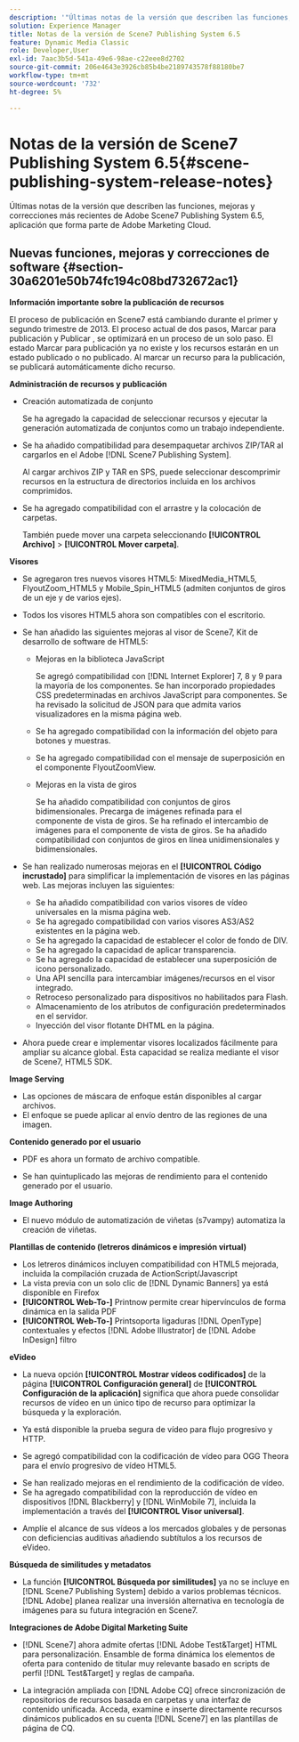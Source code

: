 ```yaml
---
description: '"Últimas notas de la versión que describen las funciones, mejoras y correcciones más recientes de Adobe Scene7 Publishing System 6.5, aplicación que forma parte de la solución Adobe Experience Manager en Adobe Marketing Cloud".'
solution: Experience Manager
title: Notas de la versión de Scene7 Publishing System 6.5
feature: Dynamic Media Classic
role: Developer,User
exl-id: 7aac3b5d-541a-49e6-98ae-c22eee8d2702
source-git-commit: 206e4643e3926cb85b4be2189743578f88180be7
workflow-type: tm+mt
source-wordcount: '732'
ht-degree: 5%

---
```


# Notas de la versión de Scene7 Publishing System 6.5{#scene-publishing-system-release-notes}

Últimas notas de la versión que describen las funciones, mejoras y correcciones más recientes de Adobe Scene7 Publishing System 6.5, aplicación que forma parte de Adobe Marketing Cloud.

## Nuevas funciones, mejoras y correcciones de software {#section-30a6201e50b74fc194c08bd732672ac1}

**Información importante sobre la publicación de recursos**

El proceso de publicación en Scene7 está cambiando durante el primer y segundo trimestre de 2013. El proceso actual de dos pasos, Marcar para publicación y Publicar , se optimizará en un proceso de un solo paso. El estado Marcar para publicación ya no existe y los recursos estarán en un estado publicado o no publicado. Al marcar un recurso para la publicación, se publicará automáticamente dicho recurso.

**Administración de recursos y publicación**

* Creación automatizada de conjunto

   Se ha agregado la capacidad de seleccionar recursos y ejecutar la generación automatizada de conjuntos como un trabajo independiente.
* Se ha añadido compatibilidad para desempaquetar archivos ZIP/TAR al cargarlos en el Adobe [!DNL Scene7 Publishing System].

   Al cargar archivos ZIP y TAR en SPS, puede seleccionar descomprimir recursos en la estructura de directorios incluida en los archivos comprimidos.

* Se ha agregado compatibilidad con el arrastre y la colocación de carpetas.

   También puede mover una carpeta seleccionando **[!UICONTROL Archivo]** > **[!UICONTROL Mover carpeta]**.

**Visores**

* Se agregaron tres nuevos visores HTML5: MixedMedia_HTML5, FlyoutZoom_HTML5 y Mobile_Spin_HTML5 (admiten conjuntos de giros de un eje y de varios ejes).

<!-- 
  [More information](http://help.adobe.com/en_US/scene7/using/WS6E593DEA-7D81-4cd6-84B0-85E8BB274176.html#WS1c46793299cf21d77e926d1613177f0a020-8000.html).  -->
* Todos los visores HTML5 ahora son compatibles con el escritorio.

<!--   [More information](http://help.adobe.com/en_US/scene7/using/WS6E593DEA-7D81-4cd6-84B0-85E8BB274176.html#WS1c46793299cf21d77e926d1613177f0a020-8000.html). -->
* Se han añadido las siguientes mejoras al visor de Scene7, Kit de desarrollo de software de HTML5:

   * Mejoras en la biblioteca JavaScript

      Se agregó compatibilidad con [!DNL Internet Explorer] 7, 8 y 9 para la mayoría de los componentes. Se han incorporado propiedades CSS predeterminadas en archivos JavaScript para componentes. Se ha revisado la solicitud de JSON para que admita varios visualizadores en la misma página web.

   * Se ha agregado compatibilidad con la información del objeto para botones y muestras.
   * Se ha agregado compatibilidad con el mensaje de superposición en el componente FlyoutZoomView.
   * Mejoras en la vista de giros

      Se ha añadido compatibilidad con conjuntos de giros bidimensionales. Precarga de imágenes refinada para el componente de vista de giros. Se ha refinado el intercambio de imágenes para el componente de vista de giros. Se ha añadido compatibilidad con conjuntos de giros en línea unidimensionales y bidimensionales.

* Se han realizado numerosas mejoras en el **[!UICONTROL Código incrustado]** para simplificar la implementación de visores en las páginas web. Las mejoras incluyen las siguientes:

   * Se ha añadido compatibilidad con varios visores de vídeo universales en la misma página web.
   * Se ha agregado compatibilidad con varios visores AS3/AS2 existentes en la página web.
   * Se ha agregado la capacidad de establecer el color de fondo de DIV.
   * Se ha agregado la capacidad de aplicar transparencia.
   * Se ha agregado la capacidad de establecer una superposición de icono personalizado.
   * Una API sencilla para intercambiar imágenes/recursos en el visor integrado.
   * Retroceso personalizado para dispositivos no habilitados para Flash.
   * Almacenamiento de los atributos de configuración predeterminados en el servidor.
   * Inyección del visor flotante DHTML en la página.

* Ahora puede crear e implementar visores localizados fácilmente para ampliar su alcance global. Esta capacidad se realiza mediante el visor de Scene7, HTML5 SDK.

**Image Serving**

* Las opciones de máscara de enfoque están disponibles al cargar archivos.
* El enfoque se puede aplicar al envío dentro de las regiones de una imagen.

**Contenido generado por el usuario**

* PDF es ahora un formato de archivo compatible.

<!--   [More information](http://help.adobe.com/en_US/scene7/using/WSe8b0455615e2dc47-2df907a712f31201b35-8000.html).  -->
* Se han quintuplicado las mejoras de rendimiento para el contenido generado por el usuario.

**Image Authoring**

* El nuevo módulo de automatización de viñetas (s7vampy) automatiza la creación de viñetas.

**Plantillas de contenido (letreros dinámicos e impresión virtual)**

* Los letreros dinámicos incluyen compatibilidad con HTML5 mejorada, incluida la compilación cruzada de ActionScript/Javascript
* La vista previa con un solo clic de [!DNL Dynamic Banners] ya está disponible en Firefox
* **[!UICONTROL Web-To-]** Printnow permite crear hipervínculos de forma dinámica en la salida PDF
* **[!UICONTROL Web-To-]** Printsoporta ligaduras  [!DNL OpenType] contextuales y efectos  [!DNL Adobe Illustrator] de  [!DNL Adobe InDesign] filtro

**eVideo**

* La nueva opción **[!UICONTROL Mostrar vídeos codificados]** de la página **[!UICONTROL Configuración general]** de **[!UICONTROL Configuración de la aplicación]** significa que ahora puede consolidar recursos de vídeo en un único tipo de recurso para optimizar la búsqueda y la exploración.

<!--   [More information](http://help.adobe.com/en_US/scene7/using/WSCCBA9D3A-06A3-4f29-AF6B-36CBB2A655F1.html).  -->

* Ya está disponible la prueba segura de vídeo para flujo progresivo y HTTP.

<!--   [More information](http://help.adobe.com/en_US/scene7/using/WSd968ca97bf01df72-5efde3a123268dd80f5-8000.html). -->
* Se agregó compatibilidad con la codificación de vídeo para OGG Theora para el envío progresivo de vídeo HTML5.

<!--   [More information](http://help.adobe.com/en_US/scene7/using/WSE86ACF2B-BD50-4c48-A1D7-9CD4405B62D0.html#WS1c46793299cf21d7-39fae9c1131ba8968f7-7fff.html). -->
* Se han realizado mejoras en el rendimiento de la codificación de vídeo.
* Se ha agregado compatibilidad con la reproducción de vídeo en dispositivos [!DNL Blackberry] y [!DNL WinMobile 7], incluida la implementación a través del **[!UICONTROL Visor universal]**.

<!--   [More information](http://help.adobe.com/en_US/scene7/using/WS6E593DEA-7D81-4cd6-84B0-85E8BB274176.html#WS1c46793299cf21d77e926d1613177f0a020-8000.html) or the [eVideo chapter](http://help.adobe.com/en_US/scene7/using/WS53492AE1-6029-45d8-BF80-F4B5CF33EB08.html). -->

* Amplíe el alcance de sus vídeos a los mercados globales y de personas con deficiencias auditivas añadiendo subtítulos a los recursos de eVideo.

<!--   See [More information](http://help.adobe.com/en_US/scene7/using/WS98ca2e6790647c06-6f6f53e137b959f094-8000.html). -->

**Búsqueda de similitudes y metadatos**

* La función **[!UICONTROL Búsqueda por similitudes]** ya no se incluye en [!DNL Scene7 Publishing System] debido a varios problemas técnicos. [!DNL Adobe] planea realizar una inversión alternativa en tecnología de imágenes para su futura integración en Scene7.

**Integraciones de Adobe Digital Marketing Suite**

* [!DNL Scene7] ahora admite ofertas  [!DNL Adobe Test&Target] HTML para personalización. Ensamble de forma dinámica los elementos de oferta para contenido de titular muy relevante basado en scripts de perfil [!DNL Test&Target] y reglas de campaña.

* La integración ampliada con [!DNL Adobe CQ] ofrece sincronización de repositorios de recursos basada en carpetas y una interfaz de contenido unificada. Acceda, examine e inserte directamente recursos dinámicos publicados en su cuenta [!DNL Scene7] en las plantillas de página de CQ.
